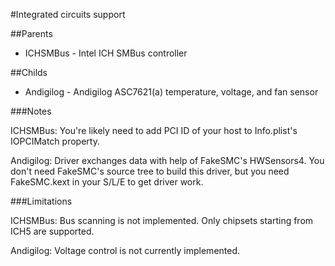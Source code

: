 #Integrated circuits support

##Parents
- ICHSMBus - Intel ICH SMBus controller

##Childs
- Andigilog - Andigilog ASC7621(a) temperature, voltage, and fan sensor

###Notes

ICHSMBus: You're likely need to add PCI ID of your host to Info.plist's IOPCIMatch property.

Andigilog: Driver exchanges data with help of FakeSMC's HWSensors4. You don't need FakeSMC's source tree to build this driver, but you need FakeSMC.kext in your S/L/E to get driver work.

###Limitations

ICHSMBus: Bus scanning is not implemented. Only chipsets starting from ICH5 are supported.

Andigilog: Voltage control is not currently implemented. 
